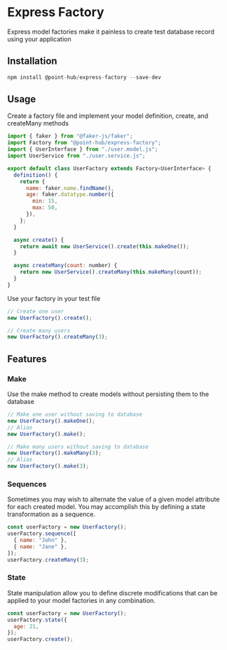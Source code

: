 # Express Factory

Express model factories make it painless to create test database record using your application

## Installation

```javascript
npm install @point-hub/express-factory --save-dev
```

## Usage

Create a factory file and implement your model definition, create, and createMany methods

```javascript
import { faker } from "@faker-js/faker";
import Factory from "@point-hub/express-factory";
import { UserInterface } from "./user.model.js";
import UserService from "./user.service.js";

export default class UserFactory extends Factory<UserInterface> {
  definition() {
    return {
      name: faker.name.findName(),
      age: faker.datatype.number({
        min: 15,
        max: 50,
      }),
    };
  }

  async create() {
    return await new UserService().create(this.makeOne());
  }

  async createMany(count: number) {
    return new UserService().createMany(this.makeMany(count));
  }
}

```

Use your factory in your test file

```javascript
// Create one user
new UserFactory().create();

// Create many users
new UserFactory().createMany(3);
```

## Features

### Make
Use the make method to create models without persisting them to the database
```javascript
// Make one user without saving to database
new UserFactory().makeOne();
// Alias
new UserFactory().make();

// Make many users without saving to database
new UserFactory().makeMany(3);
// Alias
new UserFactory().make(3);
```

### Sequences
Sometimes you may wish to alternate the value of a given model attribute for each created model. You may accomplish this by defining a state transformation as a sequence.

```javascript
const userFactory = new UserFactory();
userFactory.sequence([
  { name: "John" },
  { name: "Jane" },
]);
userFactory.createMany(3);
```

### State
State manipulation allow you to define discrete modifications that can be applied to your model factories in any combination.

```javascript
const userFactory = new UserFactory();
userFactory.state({
  age: 21,
});
userFactory.create();
```